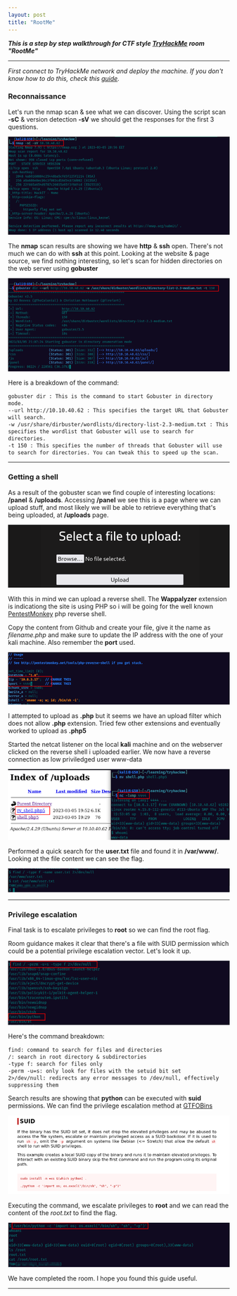 ```yaml
---
layout: post
title: "RootMe"
---
```




***This is a step by step walkthrough for CTF style [TryHackMe](https://www.tryhackme.com/room/rrootme) room "RootMe"***




---------------------





*First connect to TryHackMe network and deploy the machine. If you don't know how to do this, check this [guide](https://ctfjournal.github.io/Connect-to-TryHackMe-VPN/).*








### Reconnaissance

Let's run the nmap scan & see what we can discover. Using the script scan **-sC** & version detection **-sV** we should get the responses for the first 3 questions.



![img1](/assets/images/root_me/img1.png)


The **nmap** scan results are showing we have **http** & **ssh** open. There's not much we can do with **ssh** at this point. Looking at the website & page source, we find nothing interesting, so let's scan for hidden directories on the web server using **gobuster**

![img2](/assets/images/root_me/img2.png)


Here is a breakdown of the command:

    gobuster dir : This is the command to start Gobuster in directory mode.
    --url http://10.10.40.62 : This specifies the target URL that Gobuster will search.
    -w /usr/share/dirbuster/wordlists/directory-list-2.3-medium.txt : This specifies the wordlist that Gobuster will use to search for directories.
    -t 150 : This specifies the number of threads that Gobuster will use to search for directories. You can tweak this to speed up the scan.


-----------------------------


### Getting a shell 



As a result of the gobuster scan we find couple of interesting locations: **/panel** & **/uploads**. 
Accessing **/panel** we see this is a page where we can upload stuff,  and most likely we will be able to retrieve everything that's being uploaded, at **/uploads** page. 

 


![img3](/assets/images/root_me/img3.png)


With this in mind we can upload a reverse shell. The **Wappalyzer** extension is indicationg the site is using PHP so i will be going for the well known [PentestMonkey](https://github.com/pentestmonkey/php-reverse-shell/blob/master/php-reverse-shell.php) php reverse shell.

Copy the content from Github and create your file, give it the name as *filename.php* and make sure to update the IP address with the one of your kali machine. Also remember the **port** used.

![img4](/assets/images/root_me/img4.png)




I attempted to upload as **.php** but it seems we have an upload filter which does not allow **.php** extension. Tried few other extensions and eventually worked to upload as **.php5**

Started the netcat listener on the local **kali** machine and on the webserver clicked on the reverse shell i uploaded earlier. We now have a reverse connection as low priviledged user www-data


![img5](/assets/images/root_me/img5.png)


Performed a quick search for the **user.txt** file and found it in **/var/www/**.  Looking at the file content we can see the flag. 

![img6](/assets/images/root_me/img6.png)


------------------------------------------



### Privilege escalation

Final task is to escalate privileges to **root** so we can find the root flag. 

Room guidance makes it clear that there's a file with SUID permission which could be a potential privilege escalation vector. Let's look it up. 


![img7](/assets/images/root_me/img7.png)

Here's the command breakdown:

    find: command to search for files and directories
    /: search in root directory & subdirectories
    -type f: search for files only
    -perm -u=s: only look for files with the setuid bit set 
    2>/dev/null: redirects any error messages to /dev/null, effectively suppressing them

Search results are showing that **python** can be executed with **suid** permissions. We can find the privilege escalation method at [GTFOBins](https://gtfobins.github.io/gtfobins/python/#suid)


![img8](/assets/images/root_me/img8.png)

Executing the command, we escalate privileges to **root** and we can read the content of the *root.txt* to find the flag.

![img9](/assets/images/root_me/img9.png)

We have completed the room. I hope you found this guide useful.

-------------------------


